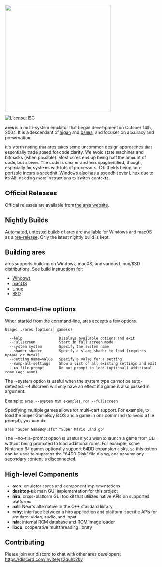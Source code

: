<img src="https://github.com/ares-emulator/ares/blob/master/ares/ares/resource/logo@2x.png" width="350"/>

[![License: ISC](https://img.shields.io/badge/License-ISC-blue.svg)](https://github.com/higan-emu/ares/blob/master/LICENSE)

**ares** is a multi-system emulator that began development on October 14th, 2004.
It is a descendant of [higan](https://github.com/higan-emu/higan) and [bsnes](https://github.com/bsnes-emu/bsnes/), and focuses on accuracy and preservation.

It's worth noting that ares takes some uncommon design approaches that essentially trade speed for code clarity. We avoid state machines and bitmasks (when possible). Most cores end up being half the amount of code, but slower. The code is clearer and less spaghettified, though, especially for systems with lots of processors. C bitfields being non-portable incurs a speedhit. Windows also has a speedhit over Linux due to its ABI needing more instructions to switch contexts.

Official Releases
-----------------

Official releases are available from
[the ares website](https://ares-emu.net).

Nightly Builds
--------------

Automated, untested builds of ares are available for Windows and macOS as a [pre-release](https://github.com/ares-emulator/ares/releases/tag/nightly). 
Only the latest nightly build is kept.

Building ares
-------------

ares supports building on Windows, macOS, and various Linux/BSD distributions. See build instructions for:

* [Windows](https://github.com/ares-emulator/ares/wiki/Build-Instructions-For-Windows)
* [macOS](https://github.com/ares-emulator/ares/wiki/Build-Instructions-For-macOS)
* [Linux](https://github.com/ares-emulator/ares/wiki/Build-Instructions-For-Linux)
* [BSD](https://github.com/ares-emulator/ares/wiki/Build-Instructions-For-BSD)

Command-line options
--------------------

When started from the command-line, ares accepts a few options.

```
Usage: ./ares [options] game(s)

  --help                 Displays available options and exit
  --fullscreen           Start in full screen mode
  --system system        Specify the system name
  --shader shader        Specify a slang shader to load (requires OpenGL or Metal)
  --setting name=value   Specify a value for a setting
  --dump-all-settings    Show a list of all existing settings and exit
  --no-file-prompt       Do not prompt to load (optional) additional roms (eg: 64DD)
```

The --system option is useful when the system type cannot be auto-detected.
--fullscreen will only have an effect if a game is also passed in argument.

Example:
`ares --system MSX examples.rom --fullscreen`

Specifying multiple games allows for multi-cart support.  For example, to load
the Super GameBoy BIOS and a game in one command (to avoid a file prompt), you 
can do:

`ares "Super GameBoy.sfc" "Super Mario Land.gb"`

The --no-file-prompt option is useful if you wish to launch a game from CLI
without being prompted to load additional roms. For example, some Nintendo 64 
games optionally support 64DD expansion disks, so this option can be used to
suppress the "64DD Disk" file dialog, and assume any secondary content is 
disconnected.

High-level Components
---------------------

* __ares__:       emulator cores and component implementations
* __desktop-ui__: main GUI implementation for this project
* __hiro__:       cross-platform GUI toolkit that utilizes native APIs on supported platforms
* __nall__:       Near's alternative to the C++ standard library
* __ruby__:       interface between a hiro application and platform-specific APIs for emulator video, audio, and input
* __mia__:        internal ROM database and ROM/image loader
* __libco__:      cooperative multithreading library

Contributing
------------

Please join our discord to chat with other ares developers: https://discord.com/invite/gz2quhk2kv
